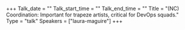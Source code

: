 +++
Talk_date = ""
Talk_start_time = ""
Talk_end_time = ""
Title = "(NC) Coordination: Important for trapeze artists, critical for DevOps squads."
Type = "talk"
Speakers = ["laura-maguire"]
+++


